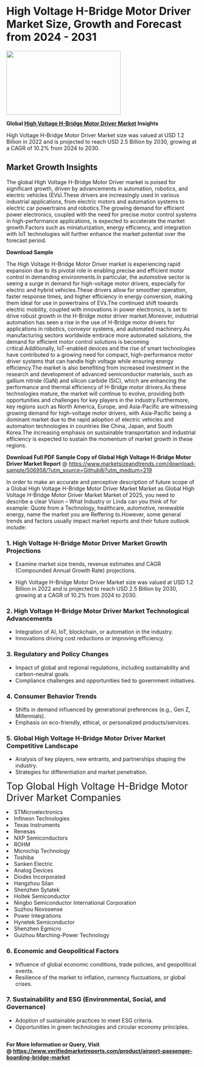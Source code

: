 <H1>High Voltage H-Bridge Motor Driver Market Size, Growth and Forecast from 2024 - 2031</H1><img class="aligncenter size-medium wp-image-584254" src="https://thirdeyenews.in/wp-content/uploads/2024/09/Global-Market-Research-300x168.jpeg" alt="" width="300" height="168" /><p><strong>Global&nbsp;<a href="https://www.marketsizeandtrends.com/download-sample/506958/?utm_source=Github8j?utm_medium=219">High Voltage H-Bridge Motor Driver Market</a> Insights</strong></p><p>High Voltage H-Bridge Motor Driver Market size was valued at USD 1.2 Billion in 2022 and is projected to reach USD 2.5 Billion by 2030, growing at a CAGR of 10.2% from 2024 to 2030.</p><p><h2>Market Growth Insights</h2> <p>The global High Voltage H-Bridge Motor Driver market is poised for significant growth, driven by advancements in automation, robotics, and electric vehicles (EVs).These drivers are increasingly used in various industrial applications, from electric motors and automation systems to electric car powertrains and robotics.The growing demand for efficient power electronics, coupled with the need for precise motor control systems in high-performance applications, is expected to accelerate the market growth.Factors such as miniaturization, energy efficiency, and integration with IoT technologies will further enhance the market potential over the forecast period.</p> <p><strong>Download Sample</strong></p> <p>The High Voltage H-Bridge Motor Driver market is experiencing rapid expansion due to its pivotal role in enabling precise and efficient motor control in demanding environments.In particular, the automotive sector is seeing a surge in demand for high-voltage motor drivers, especially for electric and hybrid vehicles.These drivers allow for smoother operation, faster response times, and higher efficiency in energy conversion, making them ideal for use in powertrains of EVs.The continued shift towards electric mobility, coupled with innovations in power electronics, is set to drive robust growth in the H-Bridge motor driver market.Moreover, industrial automation has seen a rise in the use of H-Bridge motor drivers for applications in robotics, conveyor systems, and automated machinery.As manufacturing sectors worldwide embrace more automated solutions, the demand for efficient motor control solutions is becoming critical.Additionally, IoT-enabled devices and the rise of smart technologies have contributed to a growing need for compact, high-performance motor driver systems that can handle high voltage while ensuring energy efficiency.The market is also benefiting from increased investment in the research and development of advanced semiconductor materials, such as gallium nitride (GaN) and silicon carbide (SiC), which are enhancing the performance and thermal efficiency of H-Bridge motor drivers.As these technologies mature, the market will continue to evolve, providing both opportunities and challenges for key players in the industry.Furthermore, key regions such as North America, Europe, and Asia-Pacific are witnessing growing demand for high-voltage motor drivers, with Asia-Pacific being a dominant market due to the rapid adoption of electric vehicles and automation technologies in countries like China, Japan, and South Korea.The increasing emphasis on sustainable transportation and industrial efficiency is expected to sustain the momentum of market growth in these regions.<p><span class=""><strong>Download Full PDF Sample Copy of Global High Voltage H-Bridge Motor Driver Market Report</strong> @ <a href="https://www.marketsizeandtrends.com/download-sample/506958/?utm_source=Github8j?utm_medium=219" target="_blank">https://www.marketsizeandtrends.com/download-sample/506958/?utm_source=Github8j?utm_medium=219</a></span></p><p>In order to make an accurate and perceptive description of future scope of a Global&nbsp;High Voltage H-Bridge Motor Driver Market Market as Global&nbsp;High Voltage H-Bridge Motor Driver Market Market of 2025, you need to describe a clear Vision &ndash; What Industry or Linda can you think of for example: Quote from a Technology, healthcare, automotive, renewable energy, name the market you are Reffering to.However, some general trends and factors usually impact market reports and their future outlook include:</p><h3>1.&nbsp;<strong>High Voltage H-Bridge Motor Driver Market Growth Projections</strong></h3><ul><li>Examine market size trends, revenue estimates and CAGR (Compounded Annual Growth Rate) projections.</li><li><p>High Voltage H-Bridge Motor Driver Market size was valued at USD 1.2 Billion in 2022 and is projected to reach USD 2.5 Billion by 2030, growing at a CAGR of 10.2% from 2024 to 2030.</p></li></ul><h3>2.&nbsp;<strong>High Voltage H-Bridge Motor Driver Market Technological Advancements</strong></h3><ul><li>Integration of AI, IoT, blockchain, or automation in the industry.</li><li>Innovations driving cost reductions or improving efficiency.</li></ul><h3>3.&nbsp;<strong>Regulatory and Policy Changes</strong></h3><ul><li>Impact of global and regional regulations, including sustainability and carbon-neutral goals.</li><li>Compliance challenges and opportunities tied to government initiatives.</li></ul><h3>4.&nbsp;<strong>Consumer Behavior Trends</strong></h3><ul><li>Shifts in demand influenced by generational preferences (e.g., Gen Z, Millennials).</li><li>Emphasis on eco-friendly, ethical, or personalized products/services.</li></ul><h3>5.&nbsp;<strong>Global High Voltage H-Bridge Motor Driver Market Competitive Landscape</strong></h3><ul><li>Analysis of key players, new entrants, and partnerships shaping the industry.</li><li>Strategies for differentiation and market penetration.</li></ul><p data-pm-slice="1 1 []"><span style="color: inherit; font-family: inherit; font-size: 25px;">Top Global High Voltage H-Bridge Motor Driver Market Companies</span></p><div class="" data-test-id=""><p><li>STMicroelectronics</li><li> Infineon Technologies</li><li> Texas Instruments</li><li> Renesas</li><li> NXP Semiconductors</li><li> ROHM</li><li> Microchip Technology</li><li> Toshiba</li><li> Sanken Electric</li><li> Analog Devices</li><li> Diodes Incorporated</li><li> Hangzhou Silan</li><li> Shenzhen Sytatek</li><li> Holtek Semiconductor</li><li> Ningbo Semiconductor International Corporation</li><li> Suzhou Novosense</li><li> Power Integrations</li><li> Hynetek Semiconductor</li><li> Shenzhen Egmicro</li><li> Guizhou Marching-Power Technology</li></p></div><h3>6.&nbsp;<strong>Economic and Geopolitical Factors</strong></h3><ul><li>Influence of global economic conditions, trade policies, and geopolitical events.</li><li>Resilience of the market to inflation, currency fluctuations, or global crises.</li></ul><h3>7.&nbsp;<strong>Sustainability and ESG (Environmental, Social, and Governance)</strong></h3><ul><li>Adoption of sustainable practices to meet ESG criteria.</li><li>Opportunities in green technologies and circular economy principles.</li></ul><h2><strong style="font-size: 14px;">For More Information or Query, Visit @&nbsp;</strong><a style="background-color: #ffffff; font-size: 14px;" href="https://www.marketsizeandtrends.com/report/high-voltage-h-bridge-motor-driver-market/" target="_blank">https://www.verifiedmarketreports.com/product/airport-passenger-boarding-bridge-market</a></h2>